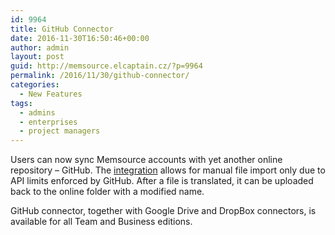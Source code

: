 ```yaml
---
id: 9964
title: GitHub Connector
date: 2016-11-30T16:50:46+00:00
author: admin
layout: post
guid: http://memsource.elcaptain.cz/?p=9964
permalink: /2016/11/30/github-connector/
categories:
  - New Features
tags:
  - admins
  - enterprises
  - project managers
---
```

Users can now sync Memsource accounts with yet another online repository &#8211; GitHub. The [integration](http://wiki.memsource.com/wiki/Connectors) allows for manual file import only due to API limits enforced by GitHub. After a file is translated, it can be uploaded back to the online folder with a modified name.

GitHub connector, together with Google Drive and DropBox connectors, is available for all Team and Business editions.